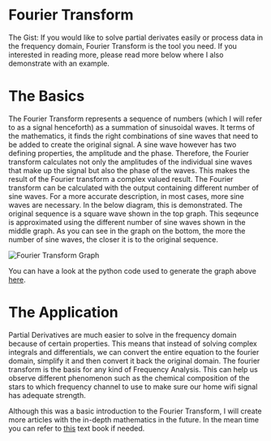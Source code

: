 # Fourier Transform
The Gist: If you would like to solve partial derivates easily or process data in the frequency domain, Fourier Transform is the tool you need. If you interested in reading more, please read more below where I also demonstrate with an example.

# The Basics
The Fourier Transform represents a sequence of numbers (which I will refer to as a signal henceforth) as a summation of sinusoidal waves. It terms of the mathematics, it finds the right combinations of sine waves that need to be added to create the original signal. A sine wave however has two defining properties, the amplitude and the phase. Therefore, the Fourier transform calculates not only the amplitudes of the individual sine waves that make up the signal but also the phase of the waves. This makes the result of the Fourier transform a complex valued result. The Fourier transform can be calculated with the output containing different number of sine waves. For a more accurate description, in most cases, more sine waves are necessary. In the below diagram, this is demonstrated. The original sequence is a square wave shown in the top graph. This seqeunce is approximated using the different number of sine waves shown in the middle graph. As you can see in the graph on the bottom, the more the number of sine waves, the closer it is to the original sequence.

<img src="/_posts/fourier-transform.png" alt="Fourier Transform Graph">

You can have a look at the python code used to generate the graph above [here]().

# The Application
Partial Derivatives are much easier to solve in the frequency domain because of certain properties. This means that instead of solving complex integrals and differentials, we can convert the entire equation to the fourier domain, simplify it and then convert it back the original domain. The fourier transform is the basis for any kind of Frequency Analysis. This can help us observe different phenomenon such as the chemical composition of the stars to which frequency channel to use to make sure our home wifi signal has adequate strength.

Although this was a basic introduction to the Fourier Transform, I will create more articles with the in-depth mathematics in the future. In the mean time you can refer to [this](https://www.pearson.com/us/higher-education/product/Proakis-Digital-Signal-Processing-Principles-Algorithms-and-Applications-RENTAL-EDITION-5th-Edition/9780137348244.html) text book if needed.